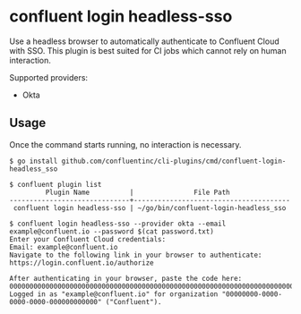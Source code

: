 # confluent login headless-sso

Use a headless browser to automatically authenticate to Confluent Cloud with SSO.
This plugin is best suited for CI jobs which cannot rely on human interaction.

Supported providers:
* Okta

## Usage

Once the command starts running, no interaction is necessary.

```
$ go install github.com/confluentinc/cli-plugins/cmd/confluent-login-headless_sso

$ confluent plugin list
         Plugin Name          |               File Path                
------------------------------+---------------------------------------
 confluent login headless-sso | ~/go/bin/confluent-login-headless_sso  

$ confluent login headless-sso --provider okta --email example@confluent.io --password $(cat password.txt)
Enter your Confluent Cloud credentials:
Email: example@confluent.io
Navigate to the following link in your browser to authenticate:
https://login.confluent.io/authorize

After authenticating in your browser, paste the code here:
00000000000000000000000000000000000000000000000000000000000000000000000000000000000000000
Logged in as "example@confluent.io" for organization "00000000-0000-0000-0000-000000000000" ("Confluent").
```